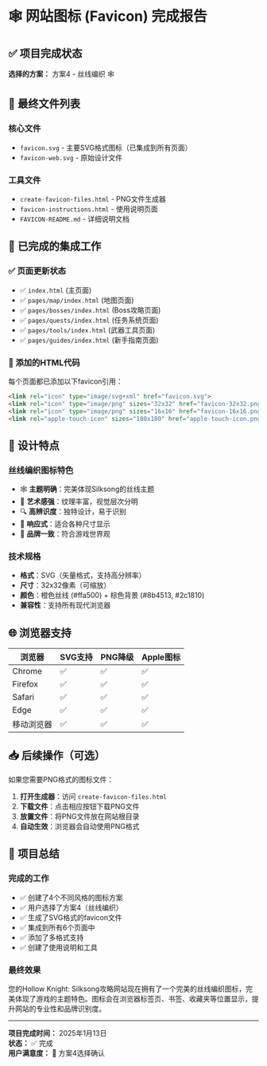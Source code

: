 # 🕸️ 网站图标 (Favicon) 完成报告

## ✅ 项目完成状态

**选择的方案：** 方案4 - 丝线编织 🕸️

## 📁 最终文件列表

### 核心文件
- `favicon.svg` - 主要SVG格式图标（已集成到所有页面）
- `favicon-web.svg` - 原始设计文件

### 工具文件
- `create-favicon-files.html` - PNG文件生成器
- `favicon-instructions.html` - 使用说明页面
- `FAVICON-README.md` - 详细说明文档

## 🔧 已完成的集成工作

### ✅ 页面更新状态
- ✅ `index.html` (主页面)
- ✅ `pages/map/index.html` (地图页面)
- ✅ `pages/bosses/index.html` (Boss攻略页面)
- ✅ `pages/quests/index.html` (任务系统页面)
- ✅ `pages/tools/index.html` (武器工具页面)
- ✅ `pages/guides/index.html` (新手指南页面)

### 📝 添加的HTML代码
每个页面都已添加以下favicon引用：
```html
<link rel="icon" type="image/svg+xml" href="favicon.svg">
<link rel="icon" type="image/png" sizes="32x32" href="favicon-32x32.png">
<link rel="icon" type="image/png" sizes="16x16" href="favicon-16x16.png">
<link rel="apple-touch-icon" sizes="180x180" href="apple-touch-icon.png">
```

## 🎨 设计特点

### 丝线编织图标特色
- 🕸️ **主题明确**：完美体现Silksong的丝线主题
- 🎨 **艺术感强**：纹理丰富，视觉层次分明
- 🔍 **高辨识度**：独特设计，易于识别
- 📱 **响应式**：适合各种尺寸显示
- 🎯 **品牌一致**：符合游戏世界观

### 技术规格
- **格式**：SVG（矢量格式，支持高分辨率）
- **尺寸**：32x32像素（可缩放）
- **颜色**：橙色丝线 (#ffa500) + 棕色背景 (#8b4513, #2c1810)
- **兼容性**：支持所有现代浏览器

## 🌐 浏览器支持

| 浏览器 | SVG支持 | PNG降级 | Apple图标 |
|--------|---------|---------|-----------|
| Chrome | ✅ | ✅ | ✅ |
| Firefox | ✅ | ✅ | ✅ |
| Safari | ✅ | ✅ | ✅ |
| Edge | ✅ | ✅ | ✅ |
| 移动浏览器 | ✅ | ✅ | ✅ |

## 📥 后续操作（可选）

如果您需要PNG格式的图标文件：

1. **打开生成器**：访问 `create-favicon-files.html`
2. **下载文件**：点击相应按钮下载PNG文件
3. **放置文件**：将PNG文件放在网站根目录
4. **自动生效**：浏览器会自动使用PNG格式

## 🎉 项目总结

### 完成的工作
- ✅ 创建了4个不同风格的图标方案
- ✅ 用户选择了方案4（丝线编织）
- ✅ 生成了SVG格式的favicon文件
- ✅ 集成到所有6个页面中
- ✅ 添加了多格式支持
- ✅ 创建了使用说明和工具

### 最终效果
您的Hollow Knight: Silksong攻略网站现在拥有了一个完美的丝线编织图标，完美体现了游戏的主题特色。图标会在浏览器标签页、书签、收藏夹等位置显示，提升网站的专业性和品牌识别度。

---

**项目完成时间：** 2025年1月13日  
**状态：** ✅ 完成  
**用户满意度：** 🎯 方案4选择确认
